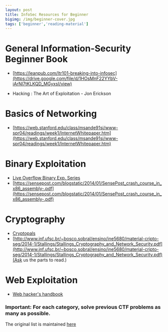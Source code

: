 ```yaml
---
layout: post
title: InfoSec Resources for Beginner
bigimg: /img/beginner-cover.jpg
tags: ['beginner','reading-material']
---
```


# General Information-Security Beginner Book 
  * [https://leanpub.com/ltr101-breaking-into-infosec](https://drive.google.com/file/d/1HOsMnF22YYbV-iArNl7tKLKQD_MGyxsI/view)

  * Hacking : The Art of Exploitation - Jon Erickson


# Basics of Networking
  * [https://web.stanford.edu/class/msande91si/www-spr04/readings/week1/InternetWhitepaper.htm](https://web.stanford.edu/class/msande91si/www-spr04/readings/week1/InternetWhitepaper.htm)

# Binary Exploitation
  * [Live Overflow Binary Exp. Series](https://www.youtube.com/watch?v=iyAyN3GFM7A&list=PLhixgUqwRTjxglIswKp9mpkfPNfHkzyeN)
  * [https://sensepost.com/blogstatic/2014/01/SensePost_crash_course_in_x86_assembly-.pdf](https://sensepost.com/blogstatic/2014/01/SensePost_crash_course_in_x86_assembly-.pdf)

# Cryptography
  * [Cryptopals](http://cryptopals.com/)
  * [http://www.inf.ufsc.br/~bosco.sobral/ensino/ine5680/material-cripto-seg/2014-1/Stallings/Stallings_Cryptography_and_Network_Security.pdf](http://www.inf.ufsc.br/~bosco.sobral/ensino/ine5680/material-cripto-seg/2014-1/Stallings/Stallings_Cryptography_and_Network_Security.pdf)(Ask us the parts to read.)


# Web Exploitation
  * [Web hacker's handbook](https://archive.org/download/TheWebApplicationHackersHandbook2ndEdition/The%20web%20application%20hackers%20handbook%20%282nd%20Edition%29.pdf)



### Important: For each category, solve previous CTF problems as many as possible.



The original list is maintained [here](https://docs.google.com/document/d/1R3UXBuYUiH55HzY2t9n5qUs8zwkRuIykb3iYFXc3iPM/)